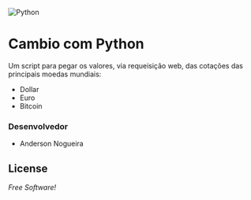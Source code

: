 ![Python](https://www.python.org/static/img/python-logo@2x.png)

# Cambio com Python
Um script para pegar os valores, via requeisição web, das cotações das principais moedas mundiais:
  - Dollar
  - Euro
  - Bitcoin

### Desenvolvedor

 - Anderson Nogueira

License
----
*Free Software!*